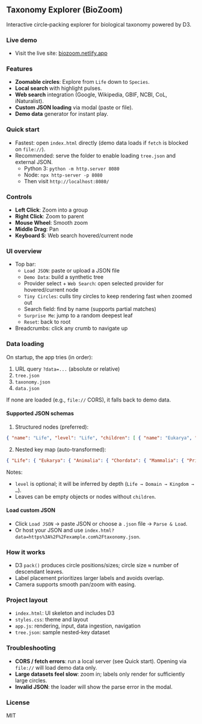 ## Taxonomy Explorer (BioZoom)

Interactive circle‑packing explorer for biological taxonomy powered by D3.

### Live demo
- Visit the live site: [biozoom.netlify.app](https://biozoom.netlify.app/)

### Features
- **Zoomable circles**: Explore from `Life` down to `Species`.
- **Local search** with highlight pulses.
- **Web search** integration (Google, Wikipedia, GBIF, NCBI, CoL, iNaturalist).
- **Custom JSON loading** via modal (paste or file).
- **Demo data** generator for instant play.
 

### Quick start
- Fastest: open `index.html` directly (demo data loads if `fetch` is blocked on `file://`).
- Recommended: serve the folder to enable loading `tree.json` and external JSON.
  - Python 3: `python -m http.server 8080`
  - Node: `npx http-server -p 8080`
  - Then visit `http://localhost:8080/`

### Controls
- **Left Click**: Zoom into a group
- **Right Click**: Zoom to parent
- **Mouse Wheel**: Smooth zoom
- **Middle Drag**: Pan
- **Keyboard S**: Web search hovered/current node

### UI overview
- Top bar:
  - `Load JSON`: paste or upload a JSON file
  - `Demo Data`: build a synthetic tree
  - Provider select + `Web Search`: open selected provider for hovered/current node
  - `Tiny Circles`: culls tiny circles to keep rendering fast when zoomed out
  - Search field: find by name (supports partial matches)
  - `Surprise Me`: jump to a random deepest leaf
  - `Reset`: back to root
- Breadcrumbs: click any crumb to navigate up

### Data loading
On startup, the app tries (in order):
1) URL query `?data=...` (absolute or relative)
2) `tree.json`
3) `taxonomy.json`
4) `data.json`

If none are loaded (e.g., `file://` CORS), it falls back to demo data.

#### Supported JSON schemas
1) Structured nodes (preferred):
```json
{ "name": "Life", "level": "Life", "children": [ { "name": "Eukarya", "children": [...] } ] }
```
2) Nested key map (auto-transformed):
```json
{ "Life": { "Eukarya": { "Animalia": { "Chordata": { "Mammalia": { "Primates": { "Hominidae": { "Homo sapiens": {} }}}}}}} }
```

Notes:
- `level` is optional; it will be inferred by depth (`Life → Domain → Kingdom → …`).
- Leaves can be empty objects or nodes without `children`.

#### Load custom JSON
- Click `Load JSON` → paste JSON or choose a `.json` file → `Parse & Load`.
- Or host your JSON and use `index.html?data=https%3A%2F%2Fexample.com%2Ftaxonomy.json`.

### How it works
- D3 `pack()` produces circle positions/sizes; circle size ≈ number of descendant leaves.
- Label placement prioritizes larger labels and avoids overlap.
- Camera supports smooth pan/zoom with easing.

### Project layout
- `index.html`: UI skeleton and includes D3
- `styles.css`: theme and layout
- `app.js`: rendering, input, data ingestion, navigation
- `tree.json`: sample nested-key dataset

### Troubleshooting
- **CORS / fetch errors**: run a local server (see Quick start). Opening via `file://` will load demo data only.
- **Large datasets feel slow**: zoom in; labels only render for sufficiently large circles.
- **Invalid JSON**: the loader will show the parse error in the modal.

### License
MIT 


